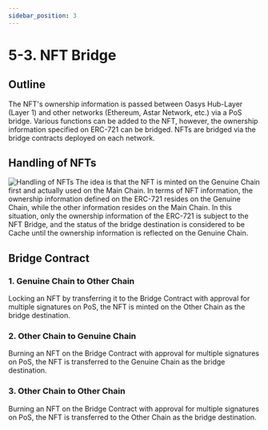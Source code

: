 ```yaml
---
sidebar_position: 3
---
```

# 5-3. NFT Bridge
## Outline
The NFT's ownership information is passed between Oasys Hub-Layer (Layer 1) and other networks (Ethereum, Astar Network, etc.) via a PoS bridge. Various functions can be added to the NFT, however, the ownership information specified on ERC-721 can be bridged. NFTs are bridged via the bridge contracts deployed on each network.
## Handling of NFTs
![Handling of NFTs](/img/docs/whitepaper/technologies/nft-handlings.png)
The idea is that the NFT is minted on the Genuine Chain first and actually used on the Main Chain. In terms of NFT information, the ownership information defined on the ERC-721 resides on the Genuine Chain, while the other information resides on the Main Chain. In this situation, only the ownership information of the ERC-721 is subject to the NFT Bridge, and the status of the bridge destination is considered to be Cache until the ownership information is reflected on the Genuine Chain.
## Bridge Contract
### 1. Genuine Chain to Other Chain
Locking an NFT by transferring it to the Bridge Contract with approval for multiple signatures on PoS, the NFT is minted on the Other Chain as the bridge destination.
### 2. Other Chain to Genuine Chain
Burning an NFT on the Bridge Contract with approval for multiple signatures on PoS, the NFT is transferred to the Genuine Chain as the bridge destination.
### 3. Other Chain to Other Chain
Burning an NFT on the Bridge Contract with approval for multiple signatures on PoS, the NFT is transferred to the Other Chain as the bridge destination.

